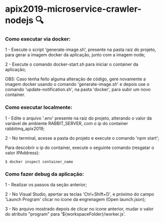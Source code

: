 # apix2019-microservice-crawler-nodejs :mag:

### Como executar via docker:

1 - Execute o script 'generate-image.sh', presente na pasta raiz do projeto, para gerar a imagem docker da aplicação, junto com a imagem node;

2 - Execute o comando docker-start.sh para iniciar o container da aplicação;

OBS: Caso tenha feito alguma alteração de código, gere novamente a imagem docker usando o comando 'generate-image.sh' e depois use o comando 'update-notification.sh', na pasta 'docker', para subir um novo container. 

### Como executar localmente:

1 - Edite o arquivo '.env' presente na raiz do projeto, alterando o valor da variável de ambiente RABBIT_SERVER, com o ip do container rabbitmq_apix2019;

2 - No terminal, acesse a pasta do projeto e execute o comando 'npm start';

Para descobrir o ip do container, execute o seguinte comando (resgatar o valor IPAddress): 
```
$ docker inspect container_name
```

### Como fazer debug da aplicação:

1 - Realizar os passos da seção anterior;

2 - No Visual Studio, apertar as teclas 'Ctrl+Shift+D', e próximo do campo 'Launch Program' clicar no icone da engrenagem (Open launch.json);

3 - No arquivo mostrado depois de clicar no icone anterior, mudar o valor do atributo "program" para '${workspaceFolder}/worker.js'.

